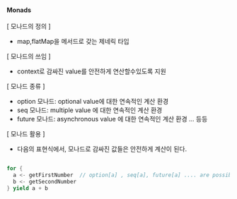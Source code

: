 #### Monads

[ 모나드의 정의 ]

- map,flatMap을 메서드로 갖는 제네릭 타입

[ 모나드의 쓰임 ]

- context로 감싸진 value를 안전하게 연산할수있도록 지원

[ 모나드 종류 ]

- option 모나드: optional value에 대한 연속적인 계산 환경
- seq 모나드: multiple value 에 대한 연속적인 계산 환경
- future 모나드: asynchronous value 에 대한 연속적인 계산 환경
  ... 등등

[ 모나드 활용 ]

- 다음의 표현식에서, 모나드로 감싸진 값들은 안전하게 계산이 된다.

```scala

for {
  a <- getFirstNumber  // option[a] , seq[a], future[a] .... are possible
  b <- getSecondNumber
} yield a + b



```
